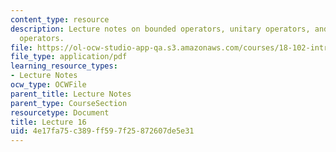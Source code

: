 ```yaml
---
content_type: resource
description: Lecture notes on bounded operators, unitary operators, and finite rank
  operators.
file: https://ol-ocw-studio-app-qa.s3.amazonaws.com/courses/18-102-introduction-to-functional-analysis-spring-2009/4e17fa75c389ff597f25872607de5e31_MIT18_102s09_lec16.pdf
file_type: application/pdf
learning_resource_types:
- Lecture Notes
ocw_type: OCWFile
parent_title: Lecture Notes
parent_type: CourseSection
resourcetype: Document
title: Lecture 16
uid: 4e17fa75-c389-ff59-7f25-872607de5e31
---
```

